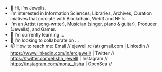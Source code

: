 - 👋 Hi, I’m Jewells.
- I’m interested in Information Sciences; Libraries, Archives, Curation iniatives that corolate with Blockchain, Web3 and NFTs 
- I'm an Artist (song-writer), Musician (singer, piano & guitar), Producer (Jewells), and Gamer. 
- 🌱 I’m currently learning ...
- 💞️ I’m looking to collaborate on ...
- 📫 How to reach me: Email // ejewell.rc (at) gmail.com | LinkedIn // https://www.linkedin.com/in/ercjewell/ | Twitter // https://twitter.com/elisha_jewelll | Instagram // https://instagram.com/mona__lisha | OpenSea // 

<!---
ercjewell/ercjewell is a ✨ special ✨ repository because its `README.md` (this file) appears on your GitHub profile.
You can click the Preview link to take a look at your changes.
--->
